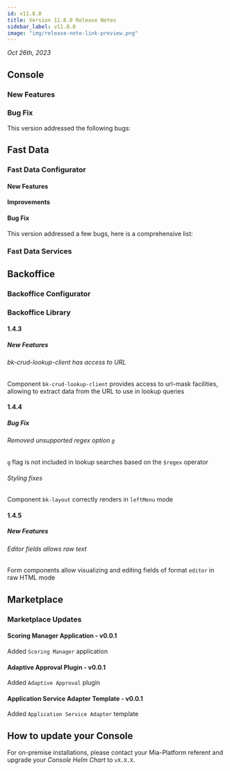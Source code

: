 ```yaml
---
id: v11.8.0
title: Version 11.8.0 Release Notes
sidebar_label: v11.8.0
image: "img/release-note-link-preview.png"
---
```


_Oct 26th, 2023_

## Console

### New Features

### Bug Fix

This version addressed the following bugs:

## Fast Data

### Fast Data Configurator

#### New Features

#### Improvements

#### Bug Fix

This version addressed a few bugs, here is a comprehensive list:

### Fast Data Services

## Backoffice

### Backoffice Configurator

### Backoffice Library

#### 1.4.3

##### New Features

###### bk-crud-lookup-client has access to URL

Component `bk-crud-lookup-client` provides access to url-mask facilities, allowing to extract data from the URL to use in lookup queries

#### 1.4.4

##### Bug Fix

###### Removed unsupported regex option `g`

`g` flag is not included in lookup searches based on the `$regex` operator

###### Styling fixes

Component `bk-layout` correctly renders in `leftMenu` mode

#### 1.4.5

##### New Features

###### Editor fields allows raw text

Form components allow visualizing and editing fields of format `editor` in raw HTML mode

## Marketplace

### Marketplace Updates

#### Scoring Manager Application - v0.0.1

Added `Scoring Manager` application

#### Adaptive Approval Plugin - v0.0.1

Added `Adaptive Approval` plugin

#### Application Service Adapter Template - v0.0.1

Added `Application Service Adapter` template

## How to update your Console

For on-premise installations, please contact your Mia-Platform referent and upgrade your _Console Helm Chart_ to `vX.X.X`.
